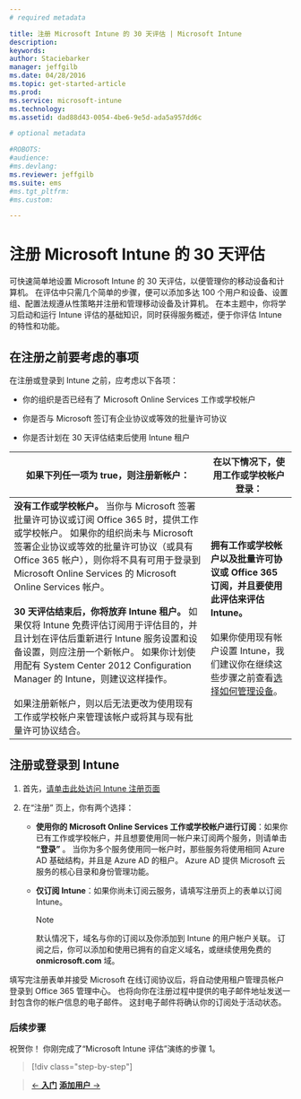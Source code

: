 ```yaml
---
# required metadata

title: 注册 Microsoft Intune 的 30 天评估 | Microsoft Intune
description:
keywords:
author: Staciebarker
manager: jeffgilb
ms.date: 04/28/2016
ms.topic: get-started-article
ms.prod:
ms.service: microsoft-intune
ms.technology:
ms.assetid: dad88d43-0054-4be6-9e5d-ada5a957dd6c

# optional metadata

#ROBOTS:
#audience:
#ms.devlang:
ms.reviewer: jeffgilb
ms.suite: ems
#ms.tgt_pltfrm:
#ms.custom:

---
```


# 注册 Microsoft Intune 的 30 天评估

可快速简单地设置 Microsoft Intune 的 30 天评估，以便管理你的移动设备和计算机。 在评估中只需几个简单的步骤，便可以添加多达 100 个用户和设备、设置组、配置法规遵从性策略并注册和管理移动设备及计算机。 在本主题中，你将学习启动和运行 Intune 评估的基础知识，同时获得服务概述，便于你评估 Intune 的特性和功能。

## 在注册之前要考虑的事项

在注册或登录到 Intune 之前，应考虑以下各项：

-   你的组织是否已经有了 Microsoft Online Services 工作或学校帐户

-   你是否与 Microsoft 签订有企业协议或等效的批量许可协议

-   你是否计划在 30 天评估结束后使用 Intune 租户

|如果下列任一项为 true，则注册新帐户：|在以下情况下，使用工作或学校帐户登录：|
|-----------------------------------------------------------------|------------------------------------------------|
|**没有工作或学校帐户。** 当你与 Microsoft 签署批量许可协议或订阅 Office 365 时，提供工作或学校帐户。 如果你的组织尚未与 Microsoft 签署企业协议或等效的批量许可协议（或具有 Office 365 帐户），则你将不具有可用于登录到 Microsoft Online Services 的 Microsoft Online Services 帐户。<br /><br />**30 天评估结束后，你将放弃 Intune 租户。** 如果仅将 Intune 免费评估订阅用于评估目的，并且计划在评估后重新进行 Intune 服务设置和设备设置，则应注册一个新帐户。 如果你计划使用配有 System Center 2012 Configuration Manager 的 Intune，则建议这样操作。<br /><br />如果注册新帐户，则以后无法更改为使用现有工作或学校帐户来管理该帐户或将其与现有批量许可协议结合。|**拥有工作或学校帐户以及批量许可协议或 Office 365 订阅，并且要使用此评估来评估 Intune。**<br /><br />如果你使用现有帐户设置 Intune，我们建议你在继续这些步骤之前查看[选择如何管理设备](choose-how-to-manage-devices.md)。|

## 注册或登录到 Intune

1.  首先，[请单击此处访问 Intune 注册页面](https://portal.office.com/Signup/Signup.aspx?OfferId=40BE278A-DFD1-470a-9EF7-9F2596EA7FF9&dl=INTUNE_A&ali=1#0%20)

2.  在“注册”  页上，你有两个选择：

    -   **使用你的 Microsoft Online Services 工作或学校帐户进行订阅**：如果你已有工作或学校帐户，并且想要使用同一帐户来订阅两个服务，则请单击 **“登录”** 。 当你为多个服务使用同一帐户时，那些服务将使用相同 Azure AD 基础结构，并且是 Azure AD 的租户。 Azure AD 提供 Microsoft 云服务的核心目录和身份管理功能。

    -   **仅订阅 Intune**：如果你尚未订阅云服务，请填写注册页上的表单以订阅 Intune。

        > [!NOTE]
        > 默认情况下，域名与你的订阅以及你添加到 Intune 的用户帐户关联。 订阅之后，你可以添加和使用已拥有的自定义域名，或继续使用免费的 **onmicrosoft.com** 域。

填写完注册表单并接受 Microsoft 在线订阅协议后，将自动使用租户管理员帐户登录到 Office 365 管理中心。 也将向你在注册过程中提供的电子邮件地址发送一封包含你的帐户信息的电子邮件。 这封电子邮件将确认你的订阅处于活动状态。

### 后续步骤
祝贺你！ 你刚完成了“Microsoft Intune 评估”演练的步骤 1。

>[!div class="step-by-step"]

>[&larr; **入门**](.\get-started-with-a-30-day-trial-of-microsoft-intune.md)     [**添加用户** &rarr;](.\get-started-with-a-30-day-trial-of-microsoft-intune-step-2.md)  


<!--HONumber=May16_HO2-->


